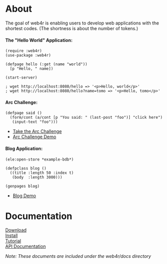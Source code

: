 About
======
The goal of web4r is enabling users to develop web applications with the shortest codes.
(The shortness is about the number of tokens.)

#### The "Hello World" Application:

    (require :web4r)
    (use-package :web4r)
    
    (defpage hello (:get (name "world"))
      [p "Hello, " name])
    
    (start-server)

    ; wget http://localhost:8080/hello => '<p>Hello, world</p>'
    ; wget http://localhost:8080/hello?name=tomo => '<p>Hello, tomo</p>'

#### Arc Challenge:

    (defpage said ()
      (form/cont (a/cont [p "You said: " (last-post "foo")] "click here")
       (input-text "foo")))

- [Take the Arc Challenge](http://www.paulgraham.com/arcchallenge.html)
- [Arc Challenge Demo](http://demo.web4r.org/said)

#### Blog Application:

    (ele:open-store *example-bdb*)

    (defpclass blog ()
      ((title :length 50 :index t)
       (body  :length 3000)))
    
    (genpages blog)

- [Blog Demo](http://demo.web4r.org/blog)

Documentation
==============
[Download](http://web4r.org/en/download)  
[Install](http://web4r.org/en/install)  
[Tutorial](http://web4r.org/en/tutorial)  
[API Documentation](http://web4r.org/en/api)  

*Note: These documents are included under the web4r/docs directory*
